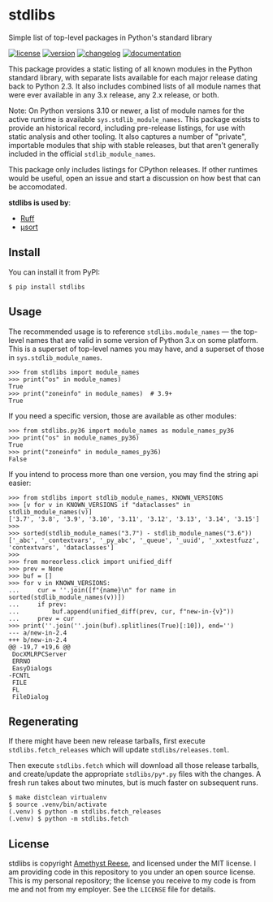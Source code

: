 # stdlibs

Simple list of top-level packages in Python's standard library

[![license](https://img.shields.io/pypi/l/stdlibs.svg)](https://github.com/omnilib/stdlibs/blob/master/LICENSE)
[![version](https://img.shields.io/pypi/v/stdlibs.svg)](https://pypi.org/project/stdlibs)
[![changelog](https://img.shields.io/badge/change-log-blue)](https://stdlibs.omnilib.dev/en/latest/changelog.html)
[![documentation](https://readthedocs.org/projects/stdlibs/badge/?version=latest)](https://stdlibs.omnilib.dev)

This package provides a static listing of all known modules in the Python standard
library, with separate lists available for each major release dating back to Python 2.3.
It also includes combined lists of all module names that were ever available in any
3.x release, any 2.x release, or both.

Note: On Python versions 3.10 or newer, a list of module names for the active runtime
is available `sys.stdlib_module_names`. This package exists to provide an historical
record, including pre-release listings, for use with static analysis and other tooling.
It also captures a number of "private", importable modules that ship with stable
releases, but that aren't generally included in the official `stdlib_module_names`.

This package only includes listings for CPython releases. If other runtimes would be
useful, open an issue and start a discussion on how best that can be accomodated.

**stdlibs is used by**:

- [Ruff](https://astral.sh/ruff)
- [µsort](https://usort.rtfd.io)


Install
-------

You can install it from PyPI:

```shell-session
$ pip install stdlibs
```


Usage
-----

The recommended usage is to reference `stdlibs.module_names` — the top-level
names that are valid in some version of Python 3.x on some platform.  This is a
superset of top-level names you may have, and a superset of those in
`sys.stdlib_module_names`.

```pycon
>>> from stdlibs import module_names
>>> print("os" in module_names)
True
>>> print("zoneinfo" in module_names)  # 3.9+
True

```

If you need a specific version, those are available as other modules:

```pycon
>>> from stdlibs.py36 import module_names as module_names_py36
>>> print("os" in module_names_py36)
True
>>> print("zoneinfo" in module_names_py36)
False

```

If you intend to process more than one version, you may find the string api
easier:

```pycon
>>> from stdlibs import stdlib_module_names, KNOWN_VERSIONS
>>> [v for v in KNOWN_VERSIONS if "dataclasses" in stdlib_module_names(v)]
['3.7', '3.8', '3.9', '3.10', '3.11', '3.12', '3.13', '3.14', '3.15']
>>>
>>> sorted(stdlib_module_names("3.7") - stdlib_module_names("3.6"))
['_abc', '_contextvars', '_py_abc', '_queue', '_uuid', '_xxtestfuzz', 'contextvars', 'dataclasses']
>>>
>>> from moreorless.click import unified_diff
>>> prev = None
>>> buf = []
>>> for v in KNOWN_VERSIONS:
...     cur = ''.join([f"{name}\n" for name in sorted(stdlib_module_names(v))])
...     if prev:
...         buf.append(unified_diff(prev, cur, f"new-in-{v}"))
...     prev = cur
>>> print(''.join(''.join(buf).splitlines(True)[:10]), end='')
--- a/new-in-2.4
+++ b/new-in-2.4
@@ -19,7 +19,6 @@
 DocXMLRPCServer
 ERRNO
 EasyDialogs
-FCNTL
 FILE
 FL
 FileDialog

```

Regenerating
------------

If there might have been new release tarballs, first execute
`stdlibs.fetch_releases` which will update `stdlibs/releases.toml`.

Then execute `stdlibs.fetch` which will download all those release tarballs, and
create/update the appropriate `stdlibs/py*.py` files with the changes.  A fresh
run takes about two minutes, but is much faster on subsequent runs.

```shell-session
$ make distclean virtualenv
$ source .venv/bin/activate
(.venv) $ python -m stdlibs.fetch_releases
(.venv) $ python -m stdlibs.fetch
```


License
-------

stdlibs is copyright [Amethyst Reese](https://noswap.com), and licensed under
the MIT license.  I am providing code in this repository to you under an open
source license.  This is my personal repository; the license you receive to
my code is from me and not from my employer. See the `LICENSE` file for details.

